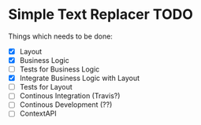 # Simple Text Replacer TODO

Things which needs to be done:

- [x] Layout
- [x] Business Logic
- [ ] Tests for Business Logic
- [x] Integrate Business Logic with Layout
- [ ] Tests for Layout
- [ ] Continous Integration (Travis?)
- [ ] Continous Development (??)
- [ ] ContextAPI
